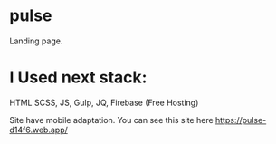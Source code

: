 # pulse
Landing page.

# I Used next stack: 
HTML 
SCSS,
JS,
Gulp,
JQ,
Firebase (Free Hosting)

Site have mobile adaptation. You can see this site here 
https://pulse-d14f6.web.app/
